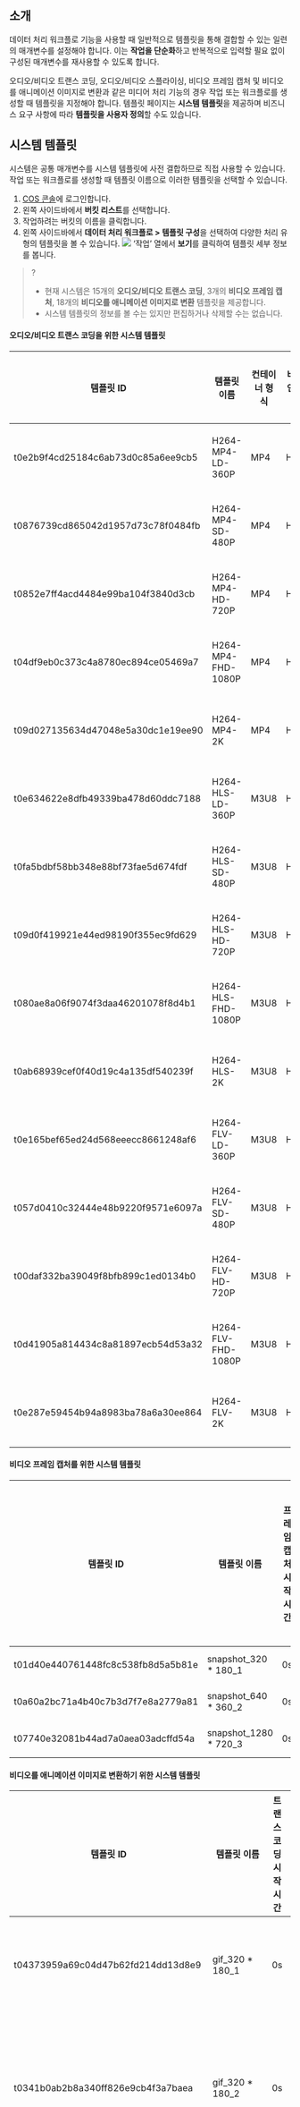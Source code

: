 ## 소개

데이터 처리 워크플로 기능을 사용할 때 일반적으로 템플릿을 통해 결합할 수 있는 일련의 매개변수를 설정해야 합니다. 이는 **작업을 단순화**하고 반복적으로 입력할 필요 없이 구성된 매개변수를 재사용할 수 있도록 합니다.

오디오/비디오 트랜스 코딩, 오디오/비디오 스플라이싱, 비디오 프레임 캡처 및 비디오를 애니메이션 이미지로 변환과 같은 미디어 처리 기능의 경우 작업 또는 워크플로를 생성할 때 템플릿을 지정해야 합니다. 템플릿 페이지는 **시스템 템플릿**을 제공하며 비즈니스 요구 사항에 따라 **템플릿을 사용자 정의**할 수도 있습니다.

## 시스템 템플릿

시스템은 공통 매개변수를 시스템 템플릿에 사전 결합하므로 직접 사용할 수 있습니다. 작업 또는 워크플로를 생성할 때 템플릿 이름으로 이러한 템플릿을 선택할 수 있습니다.

1. [COS 콘솔](https://console.cloud.tencent.com/cos5)에 로그인합니다.
2. 왼쪽 사이드바에서 **버킷 리스트**를 선택합니다.
3. 작업하려는 버킷의 이름을 클릭합니다.
4. 왼쪽 사이드바에서 **데이터 처리 워크플로 > 템플릿 구성**을 선택하여 다양한 처리 유형의 템플릿을 볼 수 있습니다.
![](https://qcloudimg.tencent-cloud.cn/raw/31cd460b2a865fb92c2f26c3d179fd02.png)
‘작업’ 열에서 **보기**를 클릭하여 템플릿 세부 정보를 봅니다.
>?
> - 현재 시스템은 15개의 **오디오/비디오 트랜스 코딩**, 3개의 **비디오 프레임 캡처**, 18개의 **비디오를 애니메이션 이미지로 변환** 템플릿을 제공합니다.
> - 시스템 템플릿의 정보를 볼 수는 있지만 편집하거나 삭제할 수는 없습니다.
> 

#### 오디오/비디오 트랜스 코딩을 위한 시스템 템플릿

| 템플릿 ID                            | 템플릿 이름 | 컨테이너 형식 | 비디오 인코딩 형식 | 해상도             | 비디오 비트 레이트  | 오디오 인코딩 형식 | 오디오 비트 레이트 |
| ---------------------------------- | -------- | -------- | ------------ | ------------------ | --------- | ------------ | -------- |
| t0e2b9f4cd25184c6ab73d0c85a6ee9cb5 | H264-MP4-LD-360P | MP4      | H\.264       | 640 \* 자동 크기 조정  | 512 Kbps  | AAC          | 128 Kbps |
| t0876739cd865042d1957d73c78f0484fb | H264-MP4-SD-480P  | MP4      | H\.264       | 720 \* 자동 크기 조정  | 1024 Kbps | AAC          | 128 Kbps |
| t0852e7ff4acd4484e99ba104f3840d3cb | H264-MP4-HD-720P  | MP4      | H\.264       | 1280 \* 자동 크기 조정 | 2000 Kbps | AAC          | 128 Kbps |
| t04df9eb0c373c4a8780ec894ce05469a7 | H264-MP4-FHD-1080P | MP4      | H\.264       | 1920 \* 자동 크기 조정 | 3500 Kbps | AAC          | 128 Kbps |
| t09d027135634d47048e5a30dc1e19ee90 | H264-MP4-2K  | MP4      | H\.264       | 2048 \* 자동 크기 조정 | 4800 Kbps | AAC          | 128 Kbps |
| t0e634622e8dfb49339ba478d60ddc7188 | H264-HLS-LD-360P | M3U8     | H\.264       | 640 \* 자동 크기 조정  | 512 Kbps  | AAC          | 128 Kbps |
| t0fa5bdbf58bb348e88bf73fae5d674fdf | H264-HLS-SD-480P  | M3U8     | H\.264       | 720 \* 자동 크기 조정  | 1024 Kbps | AAC          | 128 Kbps |
| t09d0f419921e44ed98190f355ec9fd629 | H264-HLS-HD-720P  | M3U8     | H\.264       | 1280 \* 자동 크기 조정 | 2000 Kbps | AAC          | 128 Kbps |
| t080ae8a06f9074f3daa46201078f8d4b1 | H264-HLS-FHD-1080P | M3U8     | H\.264       | 1920 \* 자동 크기 조정 | 3500 Kbps | AAC          | 128 Kbps |
| t0ab68939cef0f40d19c4a135df540239f | H264-HLS-2K | M3U8     | H\.264       | 2048 \* 자동 크기 조정 | 4800 Kbps | AAC          | 128 Kbps |
| t0e165bef65ed24d568eeecc8661248af6 | H264-FLV-LD-360P | M3U8     | H\.264       | 640 \* 자동 크기 조정  | 512 Kbps  | AAC          | 128 Kbps |
| t057d0410c32444e48b9220f9571e6097a | H264-FLV-SD-480P  | M3U8     | H\.264       | 720 \* 자동 크기 조정  | 1024 Kbps | AAC          | 128 Kbps |
| t00daf332ba39049f8bfb899c1ed0134b0 | H264-FLV-HD-720P  | M3U8     | H\.264       | 1280 \* 자동 크기 조정 | 2000 Kbps | AAC          | 128 Kbps |
| t0d41905a814434c8a81897ecb54d53a32 | H264-FLV-FHD-1080P | M3U8     | H\.264       | 1920 \* 자동 크기 조정 | 3500 Kbps | AAC          | 128 Kbps |
| t0e287e59454b94a8983ba78a6a30ee864 | H264-FLV-2K | M3U8     | H\.264       | 2048 \* 자동 크기 조정 | 4800 Kbps | AAC          | 128 Kbps |



#### 비디오 프레임 캡처를 위한 시스템 템플릿

| 템플릿 ID                            | 템플릿 이름               | 프레임 캡처 시작 시간 | 프레임 캡처 간격 | 비디오 출력당 최대 프레임 수 | 출력 이미지 크기      | 출력 형식 |
| ---------------------------------- | ---------------------- | -------------- | -------- | ---------------- | ----------------- | -------- |
| t01d40e440761448fc8c538fb8d5a5b81e | snapshot\_320 \* 180\_1  | 0s            | 2s      | 5                | 320px \* 180px  | JPEG     |
| t0a60a2bc71a4b40c7b3d7f7e8a2779a81 | snapshot\_640 \* 360\_2  | 0s            | 10s     | 5                | 640px \* 360px  | JPEG     |
| t07740e32081b44ad7a0aea03adcffd54a | snapshot\_1280 \* 720\_3 | 0s            | 10s     | 5                | 1280px \* 720px | JPEG     |

#### 비디오를 애니메이션 이미지로 변환하기 위한 시스템 템플릿

| 템플릿 ID                            | 템플릿 이름        | 트랜스 코딩 시작 시간 | 트랜스 코딩 지속 시간 | 프레임 추출 방법          | 애니메이션 이미지 프레임 레이트 출력         | 출력 애니메이션 이미지 크기   | 출력 형식 | 출력 애니메이션 화질 |
| ---------------------------------- | --------------- | ------------ | -------- | ----------------- | -------------------- | -------------- | -------- | ------------ |
| t04373959a69c04d47b62fd214dd13d8e9 | gif_320 \* 180_1   | 0s          | 600s    | 키 프레임만 추출      | 적응형               | 320px \*  180px  | GIF      | \            |
| t0341b0ab2b8a340ff826e9cb4f3a7baea | gif_320 \* 180_2   | 0s          | 600s    | 10초마다 한 프레임씩 추출 | 적응형(0.10 FPS) | 320px \* 180px  | GIF      | \            |
| t046b1d8e5bdf842c6a58d8028b48eafee | gif_320 \* 180_3   | 0s          | 600s    | 초당 10프레임 추출 | 적응형(10 FPS)   | 320px \* 180px  | GIF      | \            |
| t0ef2077f215864c018a2fca73614ceca6 | gif_640 \* 360_4   | 0s          | 600s    | 키프레임만 추출      | 적응형               | 640px \* 360px  | GIF      | \            |
| t0d21406ca737a40869973a37a5daa349a | gif_640 \* 360_5   | 0s          | 600s    | 10초마다 한 프레임씩 추출 | 적응형(0.10 FPS) | 640px \* 360px  | GIF      | \            |
| t0878a9c9c1f054cb5bca68b8b06e556c2 | gif_640 \* 360_6   | 0s          | 600s    | 초당 10프레임 추출 | 적응형(10 FPS)   | 640px \* 360px  | GIF      | \            |
| t0dae821708cea4ba5b3e271810ac80a21 | gif_1280 \* 720_7  | 0s          | 600s    | 키프레임만 추출      | 적응형               | 1280px \* 720px | GIF      | \            |
| t03fef67ad94d2466b9c0c89252ed72e87 | gif_1280 \* 720_8  | 0s          | 600s    | 10초마다 한 프레임씩 추출 | 적응형(0.10 FPS) | 1280px \* 720px | GIF      | \            |
| t030a64e9f9f5a4f53a9ef64bb7ce490b5 | gif_1280 \* 720_9  | 0s          | 600s    | 초당 10프레임 추출 | 적응형(10 FPS)   | 1280px \* 720px | GIF      | \            |
| t03b0e9eca4fc34e2cba9da89d9c7c13a2 | webp_320 \* 180_1  | 0s          | 60s     | 키프레임만 추출      | 적응형               | 320px \* 180px  | WEBP     | 75           |
| t016fcddf6bc3c44b793e9b7b07119b4ee | webp_320 \* 180_2  | 0s          | 600s    | 10초마다 한 프레임씩 추출 | 적응형(0.10 FPS) | 320px \* 180px  | WEBP     | 75           |
| t0bf1f1ce6d2404b258c0f81fbb9aaece1 | webp_320 \* 180_3  | 0s          | 600s    | 10초마다 한 프레임씩 추출 | 적응형(10 FPS)   | 320px \* 180px  | WEBP     | 75           |
| t098d6d3fcfd2c45309a408594a42559f6 | webp_640 \* 360_4  | 0s          | 60s     | 키프레임만 추출      | 적응형               | 640px \* 360px      | WEBP     | 75           |
| t0169a6a9c2eec4b51972eb63bafcbf08d | webp_640 \* 360_5  | 0s          | 600s    | 10초마다 한 프레임씩 추출 | 적응형(0.10 FPS) | 640px \* 360px      | WEBP     | 75           |
| t0ef9ba537011e4876b8777aebc19d10a5 | webp_640 \* 360_6  | 0s          | 600s    | 10초마다 한 프레임씩 추출 | 적응형(10 FPS)   | 640px \* 360px      | WEBP     | 75           |
| t02743d344b5e74c579e50e9e135b432b8 | webp_1280 \* 720_7 | 0s          | 60s     | 키프레임만 추출      | 적응형               | 1280px \* 720px     | WEBP     | 75           |
| t0dd27c136ff2741538bec96981e058868 | webp_1280 \* 720_8 | 0s          | 600s    | 10초마다 한 프레임씩 추출 | 적응형(0.10 FPS) | 1280px \* 720px     | WEBP     | 75           |
| t00ad05235d67a45a9a697b553052b7346 | webp_1280 \* 720_9 | 0s          | 600s    | 10초마다 한 프레임씩 추출 | 적응형(10 FPS)   | 1280px \* 720px     | WEBP     | 75           |



## 사용자 정의 템플릿

시스템 템플릿이 요구 사항을 충족할 수 없는 경우 사용자 정의 템플릿을 사용하십시오. 현재 **오디오/비디오 트랜스 코딩**, **초고속 고화질 트랜스 코딩**, **하이라이트 생성**, **비디오 프레임 캡처**, **비디오를 애니메이션 이미지로 변환**, **비디오 워터마크**, **오디오/비디오 스플라이싱**, **음성 분리**, **비디오 향상**, **초고해상도**, **이미지 처리** 및 **브로드캐스트 미디어 형식 트랜스 코딩**에 대한 사용자 정의 템플릿을 만들 수 있습니다.

### 오디오/비디오 트랜스코딩

오디오/비디오 트랜스 코딩 기능은 오디오/비디오 파일 비트스트림을 변환합니다. 코덱, 해상도 및 비트 레이트와 같은 소스 비트스트림의 매개변수를 변경하여 다양한 장치 및 네트워크 조건에 적응합니다. 사용자 정의 오디오/비디오 트랜스 코딩 템플릿에서 템플릿 매개변수를 사용자 정의할 수 있습니다.

#### 작업 순서

1. [COS 콘솔](https://console.cloud.tencent.com/cos5)에 로그인합니다.
2. 왼쪽 사이드바에서 **버킷 리스트**를 선택합니다.
3. 동영상을 저장할 버킷의 이름을 클릭합니다.
4. 왼쪽 사이드바에서 **데이터 처리 워크플로 > 템플릿 구성**을 선택하여 템플릿 구성 페이지로 이동합니다.
5. **미디어 처리 > 오디오/비디오 트랜스 코딩**을 선택하고 **트랜스 코딩 템플릿 생성**을 클릭합니다.
![](https://qcloudimg.tencent-cloud.cn/raw/92e19a474034280ecb0036a2ae17a100.png)
6. 트랜스 코딩 템플릿 생성 창에서 다음 항목을 구성합니다.
 - 템플릿 이름: 최대 64자, 중국어, 영어, 숫자, 밑줄`_`, 하이픈`-`, 별표`*`를 포함할 수 있습니다.
 - 트랜스 코딩 유형: 비디오 또는 오디오 트랜스 코딩을 선택할 수 있습니다.
 - 컨테이너 형식: 비디오 트랜스 코딩은 MP4, FLV, HLS, TS, MKV 및 WebM 형식을 지원합니다. 오디오 트랜스 코딩은 MP3, AAC, AMR, FLAC 및 WebM 형식을 지원합니다.
 - 인코딩 형식: H264, H265, AV1, VP8, VP9를 지원합니다.
 - 비트레이트: 비디오 콘텐츠를 자동으로 분석하여 최적의 비트레이트를 설정할 수 있는 어댑티브 비트레이트를 지원합니다.
 - 트랜스 코딩 지속 시간: 입력 파일 지속 시간을 선택하거나 지속 시간을 사용자 정의할 수 있습니다.
 - 오디오/비디오 매개변수: 필요에 따라 오디오/비디오 매개변수를 사용자 정의할 수 있습니다.
7. **확인**을 클릭합니다.
템플릿 생성 성공 후 사용자 정의 템플릿 목록에서 **보기**, **편집**, **삭제**할 수 있습니다.
>? [오디오/비디오 트랜스 코딩 작업 생성](https://intl.cloud.tencent.com/document/product/436/46409) 또는 [워크플로 설정](https://intl.cloud.tencent.com/document/product/436/46408) 시 템플릿을 사용할 수 있습니다.
>

### 초고속 고화질 트랜스코딩

초고속 고화질 트랜스 코딩 기능은 낮은 비트 레이트에서 비디오의 주관적인 화질을 향상시킵니다. 일반 오디오/비디오 트랜스 코딩과 비교하여 더 작은 파일과 더 선명한 비디오 이미지를 출력하고 낮은 네트워크 리소스 사용량을 보장하여 더 나은 시각적 경험을 제공합니다. 사용자 정의 초고속 고화질 트랜스 코딩 템플릿에서 코덱, 해상도 및 비트 레이트와 같은 매개변수를 사용자 정의할 수 있습니다.


#### 작업 순서

1. [COS 콘솔](https://console.cloud.tencent.com/cos5)에 로그인합니다.
2. 왼쪽 사이드바에서 **버킷 리스트**를 선택합니다.
3. 동영상을 저장할 버킷의 이름을 클릭합니다.
4. 왼쪽 사이드바에서 **데이터 처리 워크플로 > 템플릿 구성**을 선택하여 템플릿 구성 페이지로 이동합니다.
5. **초고속 고화질 트랜스 코딩**을 선택하고 **초고속 고화질 트랜스 코딩 템플릿 생성**을 클릭합니다.

6. 브로드캐스트 미디어 형식 초고속 고화질 트랜스 코딩 템플릿 생성 창에서 다음 항목을 구성합니다.
 - 템플릿 이름: 최대 64자, 중국어, 영어, 숫자, 밑줄`_`, 하이픈`-`, 별표`*`를 포함할 수 있습니다.
 - 트랜스 코딩 유형: 기본적으로 비디오 트랜스 코딩입니다.
 - 컨테이너 형식: 지원되는 형식에는 MP4 및 HLS가 포함됩니다.
 - 트랜스 코딩 지속 시간: 입력 파일 지속 시간을 선택하거나 지속 시간을 사용자 정의할 수 있습니다.
 - 오디오/비디오 매개변수: 필요에 따라 오디오/비디오 매개변수를 사용자 정의할 수 있습니다.
7. **확인**을 클릭합니다.
템플릿 생성 성공 후 사용자 정의 템플릿 목록에서 **보기**, **편집**, **삭제**할 수 있습니다.
>? [초고속 고화질 트랜스 코딩 작업 생성](https://intl.cloud.tencent.com/document/product/436/46409) 또는 [워크플로 설정](https://intl.cloud.tencent.com/document/product/436/46408) 시 템플릿을 사용할 수 있습니다.
>

### 브로드캐스트 미디어 형식 트랜스 코딩

이 기능은 XAVC 및 Prores와 같은 특수 형식을 처리합니다.


#### 작업 순서

1. [COS 콘솔](https://console.cloud.tencent.com/cos5)에 로그인합니다.
2. 왼쪽 사이드바에서 **버킷 리스트**를 선택합니다.
3. 동영상을 저장할 버킷의 이름을 클릭합니다.
4. 왼쪽 사이드바에서 **데이터 처리 워크플로 > 템플릿 구성**을 선택하여 템플릿 구성 페이지로 이동합니다.
5. **브로드캐스트 미디어 형식 트랜스 코딩**을 선택하고 **브로드캐스트 미디어 형식 트랜스 코딩 템플릿 생성**을 클릭합니다.

6. 브로드캐스트 미디어 형식 초고속 고화질 트랜스 코딩 템플릿 생성 창에서 다음 항목을 구성합니다.
 - 템플릿 이름: 최대 64자, 중국어, 영어, 숫자, 밑줄`_`, 하이픈`-`, 별표`*`를 포함할 수 있습니다.
 - 사전 설정 인코더 구성: 샘플 레이트와 같은 인코더 매개변수의 기본값을 선택합니다.
 - 컨테이너 형식: 지원되는 형식에는  mxf가 포함됩니다.
 - 트랜스 코딩 지속 시간: 입력 파일 지속 시간을 선택하거나 지속 시간을 사용자 정의할 수 있습니다.
 - 오디오/비디오 매개변수: 필요에 따라 오디오/비디오 매개변수를 사용자 정의할 수 있습니다.
7. **확인**을 클릭합니다.
템플릿 생성 성공 후 사용자 정의 템플릿 목록에서 **보기**, **편집**, **삭제**할 수 있습니다.
>? [초고속 고화질 트랜스 코딩 작업 생성](https://intl.cloud.tencent.com/document/product/436/46409) 또는 [워크플로 설정](https://intl.cloud.tencent.com/document/product/436/46408) 시 템플릿을 사용할 수 있습니다.


### 하이라이트 생성

하이라이트 생성 기능은 비디오에서 하이라이트를 자동으로 추출합니다. 사용자 정의 템플릿을 사용하여 하이라이트 생성 템플릿 이름을 설정하고 출력 하이라이트 비디오의 최대 지속 시간, 해상도 및 형식을 지정할 수 있습니다.

#### 작업 순서

1. [COS 콘솔](https://console.cloud.tencent.com/cos5)에 로그인합니다.
2. 왼쪽 사이드바에서 **버킷 리스트**를 선택합니다.
3. 동영상을 저장할 버킷의 이름을 클릭합니다.
4. 왼쪽 사이드바에서 **데이터 처리 워크플로 > 템플릿 구성**을 선택하여 템플릿 구성 페이지로 이동합니다.
5. **하이라이트 생성**을 선택하고 **하이라이트 생성 템플릿 생성**을 클릭합니다.

6. 음성 분리 템플릿 생성 창에서 다음 항목을 구성합니다.
>? 현재 하이라이트 생성은 풍경, 음식, 거리 및 Vlog 시나리오에만 사용할 수 있으며 앞으로 더 많은 시나리오를 지원할 예정입니다. 이 기능을 사용자 정의하려면 [고객센터](https://intl.cloud.tencent.com/contact-sales)의 도움을 받으십시오.
>
 - 템플릿 이름: 최대 64자, 중국어, 영어, 숫자, 밑줄`_`, 하이픈`-`, 별표`*`를 포함할 수 있습니다.
 - 컨테이너 형식: 지원되는 형식에는 MP4, FLV, HLS, TS 및 MKV가 포함됩니다.
 - 하이라이트 영상 지속 시간: 자동 분석 후 전체 출력 하이라이트 영상의 지속 시간을 선택하거나 지속 시간을 사용자 정의할 수 있습니다.
 - 오디오/비디오 매개변수: 필요에 따라 오디오/비디오 매개변수를 사용자 정의할 수 있습니다.
7. **확인**을 클릭합니다.
템플릿 생성 성공 후 사용자 정의 템플릿 목록에서 **보기**, **편집**, **삭제**할 수 있습니다.
>? [하이라이트 생성 작업 생성](https://intl.cloud.tencent.com/document/product/436/46409) 또는 [워크플로 설정](https://intl.cloud.tencent.com/document/product/436/46408) 시 템플릿을 사용할 수 있습니다.
>



### 비디오 프레임 캡처

비디오 프레임 캡처 기능은 지정된 시점의 비디오 프레임을 캡처합니다. 출력 스크린샷은 기본적으로 JPG 형식입니다. 캡처된 프레임 압축을 활성화하면 스크린샷을 HEIF 또는 TPG 형식으로 출력할 수 있습니다. 사용자 정의 비디오 프레임 캡처 템플릿에서 템플릿 이름, 프레임 캡처 시작 시간, 프레임 캡처 간격, 캡처된 프레임, 출력 이미지 크기 및 형식을 사용자 정의할 수 있습니다.

#### 작업 순서

1. [COS 콘솔](https://console.cloud.tencent.com/cos5)에 로그인합니다.
2. 왼쪽 사이드바에서 **버킷 리스트**를 선택합니다.
3. 동영상을 저장할 버킷의 이름을 클릭합니다.
4. 왼쪽 사이드바에서 **데이터 처리 워크플로 > 템플릿 구성**을 선택하여 템플릿 구성 페이지로 이동합니다.
5. **비디오 프레임 캡처**를 선택하고 **비디오 프레임 캡처 템플릿 생성**을 클릭합니다.
![](https://qcloudimg.tencent-cloud.cn/raw/ef68628bf5ad449bfc87bd15e9434f70.png)
6. 비디오 프레임 캡처 템플릿 생성 창에서 다음 항목을 구성합니다.
 - 템플릿 이름: 최대 64자, 중국어, 영어, 숫자, 밑줄`_`, 하이픈`-`, 별표`*`를 포함할 수 있습니다.
 - 프레임 캡처 시작 시간: 전체 비디오 길이 내에서 임의의 시점을 선택할 수 있습니다.
 - 프레임 캡처 방법:
    - 기본적으로 모든 프레임 캡처: 모든 비디오 프레임이 캡처됩니다.
    - 사용자 정의 프레임 캡처 간격: 프레임 캡처 시작 시간부터 비디오 끝까지 지정된 시간 간격으로 프레임이 캡처됩니다.
    - 평균 프레임 캡처: 프레임 캡처 시작 시간부터 비디오 끝까지 지정된 **캡처 프레임 수**를 기준으로 계산된 평균 간격으로 프레임을 캡처합니다.
    - 키 프레임 캡처: 키프레임만 캡처합니다.
 - 비디오당 최대 프레임 수: 이 매개변수는 프레임 캡처 방법으로 **기본적으로 모든 프레임 캡처**, **사용자 정의 프레임 캡처 간격** 또는 **캡처 키 프레임**을 선택한 경우에 필요합니다.
 - 캡처 프레임 수: 프레임 캡처 방법으로 **평균 프레임 캡처**를 선택한 경우 이 매개변수가 필요합니다. 프레임 캡처 시작 시간부터 비디오 끝까지 캡처된 지정된 프레임 수를 기반으로 계산된 평균 간격으로 프레임이 캡처됩니다.
 - 출력 이미지 크기: 기본 출력 스크린샷 크기는 원본 비디오 이미지의 크기와 동일합니다. 사용자 정의 이미지 크기를 선택하는 경우 너비와 높이에 각각 128-4096 사이의 정수를 입력해야 합니다.
 - 비디오 프레임 압축: 활성화된 경우 캡처된 이미지를 압축할 수 있습니다.
7. **확인**을 클릭합니다.
템플릿 생성 성공 후 사용자 정의 템플릿 목록에서 **보기**, **편집**, **삭제**할 수 있습니다.
>? [비디오 프레임 캡처 작업 생성](https://intl.cloud.tencent.com/document/product/436/46409) 또는 [워크플로 설정](https://intl.cloud.tencent.com/document/product/436/46408) 시 템플릿을 사용할 수 있습니다.
>

### 비디오를 애니메이션 이미지로 변환

비디오를 애니메이션 이미지로 변환하는 기능은 비디오를 애니메이션 이미지로 변환합니다. 사용자 정의 비디오를 애니메이션 이미지로 변환 템플릿에서 템플릿 이름, 트랜스 코딩 시작 시간, 트랜스 코딩 지속 시간, 프레임 추출 방법, 출력 애니메이션 이미지 프레임 레이트, 출력 애니메이션 이미지 크기 및 형식을 사용자 정의할 수 있습니다.

#### 작업 순서

1. [COS 콘솔](https://console.cloud.tencent.com/cos5)에 로그인합니다.
2. 왼쪽 사이드바에서 **버킷 리스트**를 선택합니다.
3. 동영상을 저장할 버킷의 이름을 클릭합니다.
4. 왼쪽 사이드바에서 **데이터 처리 워크플로 > 공통 구성 > 템플릿** 탭을 선택하여 템플릿 구성 페이지로 이동합니다.
5. **비디오를 애니메이션 이미지로 변환**을 선택하고 **비디오를 애니메이션 이미지로 변환 템플릿 생성**을 클릭합니다.
![](https://qcloudimg.tencent-cloud.cn/raw/3768b371824c8a48a0a7efb096c29b56.png)
6. 동영상을 애니메이션 이미지로 변환 템플릿 생성 창에서 다음 항목을 구성합니다.
 - 템플릿 이름: 최대 64자, 중국어, 영어, 숫자, 밑줄`_`, 하이픈`-`, 별표`*`를 포함할 수 있습니다.
 - 트랜스 코딩 시작 시간: 전체 비디오 길이 내에서 임의의 시점을 선택할 수 있습니다.
 - 트랜스 코딩 지속 시간: **트랜스 코딩 시작 시간** 이후 비디오 트랜스 코딩의 지속 시간을 지정합니다. **원본 비디오 재생 시간** 또는 **사용자 정의 재생 시간**을 선택할 수 있습니다.
 - 프레임 추출 방법:
     - 모든 프레임 추출: 모든 비디오 프레임이 추출됩니다.
     - 프레임 추출 빈도: 초당 추출할 프레임 수를 설정할 수 있습니다(1 - 50 사이의 정수).
     - 프레임 추출 간격: 프레임이 초 단위로 지정된 간격으로 추출됩니다.
     - 키 프레임만 추출: 시스템은 비디오 콘텐츠에 대한 AI 이해를 기반으로 최적의 프레임 세트를 지능적으로 식별하고 추출하여 애니메이션 이미지로 출력합니다.
 - 출력 애니메이션 이미지 프레임 레이트: **적응형**을 선택하면 상기 매개변수의 설정에 따라 시스템이 자동으로 적절한 프레임 레이트를 선택합니다. **사용자 정의 재생 프레임 레이트**를 선택하여 프레임 레이트를 1 – 60 FPS로 제한할 수도 있습니다.
 - 출력 애니메이션 이미지 형식: 출력 애니메이션 이미지는 기본적으로 GIF 형식입니다. WEBP 형식을 선택하는 경우 애니메이션 화질을 선택해야 합니다. 범위는 1- 99이며 기본적으로 75입니다.
 - 출력 애니메이션 이미지 크기: 기본 출력 애니메이션 이미지 크기는 원본 비디오의 크기와 동일합니다. 사용자 정의 너비와 높이를 선택하는 경우 너비와 높이에 각각 128 - 4096 사이의 정수를 입력해야 합니다. 
7. **확인**을 클릭합니다.
템플릿 생성 성공 후 사용자 정의 템플릿 목록에서 **보기**, **편집**, **삭제**할 수 있습니다.
>? [비디오를 애니메이션 이미지로 변환 작업 생성](https://intl.cloud.tencent.com/document/product/436/46409) 또는 [워크플로 설정](https://intl.cloud.tencent.com/document/product/436/46408) 시 템플릿을 사용할 수 있습니다.
>

### 비디오 워터마크

비디오 워터마크 기능은 트랜스 코딩 중에 비디오에 텍스트 또는 이미지 워터마크를 추가합니다.

>? 현재 콘솔에서 최대 3개의 워터마크를 추가하거나 API를 통해 한 번에 5개의 워터마크를 추가할 수 있습니다. 워터마크를 더 추가하려면 [고객센터](https://intl.cloud.tencent.com/contact-sales)로 연락하여 도움을 받으십시오.
>

#### 작업 순서

1. [COS 콘솔](https://console.cloud.tencent.com/cos5)에 로그인합니다.
2. 왼쪽 사이드바에서 **버킷 리스트**를 선택합니다.
3. 동영상을 저장할 버킷의 이름을 클릭합니다.
4. 왼쪽 사이드바에서 **데이터 처리 워크플로 > 템플릿 구성**을 선택하여 템플릿 구성 페이지로 이동합니다.
5. **비디오 워터마크**를 선택하고 **비디오 워터마크 템플릿 생성**을 클릭합니다.
![](https://qcloudimg.tencent-cloud.cn/raw/972bd876e210a6ae96728c9075b4a605.png)
6. 비디오 워터마크 템플릿 생성 창에서 다음 항목을 구성합니다.
 - **일반적인 매개변수**
    - 템플릿 이름: 최대 64자, 중국어, 영어, 숫자, \_, -, \*를 포함할 수 있습니다.
    - 워터마크 유형: 이미지 또는 텍스트 워터마크를 선택합니다.
    - 원점: TopLeft, TopRight, BottomLeft, BottomRight 모서리를 선택합니다.
    - 불투명도: [1, 100]% 사이의 값을 선택합니다.
    - 오프셋 방법: 워터마크 오프셋은 원점을 기준으로 합니다. 비율 또는 고정 위치로 오프셋을 선택할 수 있습니다.
    - 워터마크 재생 시간: 동영상 재생 시간과 동일 또는 지정된 시간을 선택하십시오. 후자를 선택하면 워터마크 시작 시간과 종료 시간을 설정할 수 있습니다. 시작 시간만 설정하면 기본적으로 동영상이 끝날 때까지 워터마크가 표시됩니다.
 - **이미지 워터마크 매개변수**
    - 이미지 선택: 이미지 워터마크를 선택하면 소스를 선택해야 합니다. 현재는 같은 버킷에 있는 워터마크 이미지만 선택할 수 있습니다. 버킷에 원하는 이미지가 없으면 새 이미지를 업로드해야 합니다.
    - 이미지 레이어: 이미지를 비디오의 상단 또는 하단 배치 여부를 선택합니다.
      - 비디오 상단에 이미지를 배치하면 아래와 같은 효과가 나타납니다.
     ![img](https://qcloudimg.tencent-cloud.cn/raw/73b44ed792c118f58605209fbccd0fa5.png)
       - 이미지가 비디오 하단에 배치되면(배경으로) 효과는 다음과 같습니다.
     ![img](https://qcloudimg.tencent-cloud.cn/raw/0da61e3ac31297550a7a05544af7f6f2.png)

    - 워터마크 크기:
      - 입력 이미지 크기: 원본 워터마크 이미지 크기는 처리 없이 유지됩니다. 워터마크 이미지가 동영상 이미지보다 클 경우 워터마크가 완전히 표시되지 않을 수 있습니다.
      - 비율: 너비 또는 높이만 또는 둘 다의 백분율[1, 100]을 설정할 수 있습니다. 너비 또는 높이가 설정되지 않은 경우 크기가 비례 조정됩니다. 너비 비율이 a이고 높이 비율이 b라고 가정하면 워터마크 너비는 w = W * a가 되고 워터마크 높이는 h = H * b가 됩니다(여기서 W와 H는 각각 비디오 너비와 높이입니다).
      - 고정 크기: 워터마크 너비와 높이를 [8, 4096]px 사이로 지정할 수 있습니다.
    - 오프셋 방법(비디오 상단):
      - 비율별: 너비 또는 높이의 백분율[0, 100]을 설정할 수 있습니다. 아래 이미지와 같이 수평 오프셋 비율이 a이고 수직 비율이 b라고 가정하면 수평 오프셋은 Dx = W * a, 수직 오프셋은 Dy = H * b가 됩니다(여기서 W와 H는 비디오 너비와 높이).
      - 고정 위치: [0, 4096]px 사이의 값을 선택합니다. 수평 오프셋은 Dx이고 수직 오프셋은 Dy입니다.
     - 워터마크 크기:
       - 입력 이미지 크기: 원본 워터마크 이미지 크기는 처리 없이 유지됩니다. 워터마크 이미지가 동영상 이미지보다 작으면 워터마크가 완전히 표시되지 않을 수 있습니다.
       - 비율별: 너비 또는 높이만 또는 둘 다의 백분율[100, 300]을 설정할 수 있습니다. 너비 또는 높이가 설정되지 않은 경우 크기가 비례 조정됩니다. 너비 비율이 a이고 높이 비율이 b라고 가정하면 워터마크 너비는 w = W * a가 되고 워터마크 높이는 h = H * b가 됩니다(여기서 W와 H는 각각 비디오 너비와 높이입니다).
      - 고정 크기: 워터마크 너비와 높이를 [8, 4096]px 사이로 지정할 수 있습니다.
    - 오프셋 방법(비디오 아래):
      - 비율별: 너비 또는 높이의 백분율[-300, 0]을 설정할 수 있습니다. 아래 이미지와 같이 수평 오프셋 비율이 a이고 수직 비율이 b라고 가정하면 수평 오프셋은 Dx = W * a, 수직 오프셋은 Dy = H * b가 됩니다(여기서 W와 H는 비디오 너비와 높이).
      - 고정 위치: [-4096, 0]px 사이의 값을 선택합니다. 수평 오프셋은 Dx이고 수직 오프셋은 Dy입니다.
 - **텍스트 워터마크 매개변수**
    - 워터마크 텍스트: 최대 64자의 중국어, 영어, 숫자, 밑줄(_), 하이픈(-), 별표(*)를 포함할 수 있습니다.
    - 글꼴 크기: [5 100]px 사이의 값을 선택합니다.
    - 글꼴: 현재 중/영 혼합 워터마크는 Fangsong, heiti, kaiti, songti, huawen heiti, huawen heiti zhong, you yuan을 지원하고, 영어 워터마크는 ariblk, arial, ahronbd, Helvetica 및 HelveticaNeue의 선택을 지원합니다. 순수한 영어 글꼴은 영어 입력만 지원하므로 워터마크에 중국어가 포함된 경우 글자가 깨져서 나타납니다.
    - 글꼴 색상: 0xRRGGBB 형식입니다.
7. **확인**을 클릭합니다.
 - 템플릿 생성 성공 후 사용자 정의 템플릿 목록에서 **보기**, **편집**, **삭제**할 수 있습니다.
 - **미리보기**를 클릭하여 세 가지 일반적인 해상도의 비디오에서 워터마크의 위치와 크기를 보고 템플릿을 빠르게 조정할 수 있습니다.

>? [오디오/비디오 트랜스 코딩, SDRtoHDR, 비디오 향상 또는 초해상도 작업 생성](https://intl.cloud.tencent.com/document/product/436/46409) 또는 [워크플로 설정](https://intl.cloud.tencent.com/document/product/436/46408) 시 템플릿을 사용할 수 있습니다.
>

### 오디오/비디오 스플라이싱

비디오/오디오 연결 기능은 비디오/오디오 파일의 시작 또는 끝에 지정된 비디오/오디오 세그먼트를 추가하여 새 파일을 생성합니다.

#### 작업 순서

1. [COS 콘솔](https://console.cloud.tencent.com/cos5)에 로그인합니다.
2. 왼쪽 사이드바에서 **버킷 리스트**를 선택합니다.
3. 동영상을 저장할 버킷의 이름을 클릭합니다.
4. 왼쪽 사이드바에서 **데이터 처리 워크플로 > 공통 구성 > 템플릿** 탭을 선택하여 템플릿 구성 페이지로 이동합니다.
5. **오디오/비디오 스플라이싱**을 선택하고 **오디오/비디오 스플라이싱 템플릿 생성**을 클릭합니다.

6. 오디오/비디오 스플라이싱 템플릿 생성 창에서 다음 항목을 구성합니다.
 - 템플릿 이름: 최대 64자, 중국어, 영어, 숫자, \_, -, \*를 포함할 수 있습니다.
 - 컨테이너 형식: 지원되는 형식에는 AAC, MP3, MP4, FLV, HLS 및 TS가 포함됩니다.
 - 스플라이싱 위치: 소스 파일의 시작 또는 끝에 파일을 추가할지 여부를 선택합니다.
 - 기타 매개변수: 필요에 따라 오디오/비디오 매개변수를 사용자 정의할 수 있습니다.
7. **확인**을 클릭합니다.
템플릿 생성 성공 후 사용자 정의 템플릿 목록에서 **보기**, **편집** 또는 **삭제**할 수 있습니다.
>? [오디오/비디오 접합 작업 생성](https://intl.cloud.tencent.com/document/product/436/46409) 또는 [워크플로 설정](https://intl.cloud.tencent.com/document/product/436/46408) 시 템플릿을 사용할 수 있습니다.
>


### 음성 분리

동일한 오디오 파일을 음성 파일과 배경음 파일로 분리하여 차후 영상 편집 및 재생을 할 수 있습니다.

#### 작업 순서

1. [COS 콘솔](https://console.cloud.tencent.com/cos5)에 로그인합니다.
2. 왼쪽 사이드바에서 **버킷 리스트**를 선택합니다.
3. 동영상을 저장할 버킷의 이름을 클릭합니다.
4. 왼쪽 사이드바에서 **데이터 처리 워크플로 > 템플릿 구성**을 선택하여 템플릿 구성 페이지로 이동합니다.
5. **스마트 오디오 > 음성 분리**를 선택하고 **음성 분리 템플릿 생성**을 클릭합니다.
<img src="https://qcloudimg.tencent-cloud.cn/raw/e3a8297817e96904cd35db90628b284f.png" style="zoom:67%;" />
6. 동영상 음성 분리 템플릿 생성 창에서 다음 항목을 구성합니다.
 - 템플릿 이름: 최대 64자, 중국어, 영어, 숫자, 밑줄`_`, 하이픈`-`, 별표`*`를 포함할 수 있습니다.
 - 출력 오디오 형식: 지원되는 형식은 MP3, AAC, AMR 및 FLAC입니다.
 - 오디오 출력: 음성 또는 배경음을 출력하도록 지정합니다.
 - 샘플 레이트: 필요에 따라 옵션을 선택합니다.
 - 오디오 비트 레이트: 필요에 따라 값을 입력합니다.
 - 사운드 채널: 필요에 따라 옵션을 선택합니다.
7. **확인**을 클릭합니다.
템플릿 생성 성공 후 사용자 정의 템플릿 목록에서 **보기**, **편집**, **삭제**할 수 있습니다.
>? [음성 분리 작업 생성](https://intl.cloud.tencent.com/document/product/436/46409) 또는 [워크플로 설정](https://intl.cloud.tencent.com/document/product/436/46408) 시 템플릿을 사용할 수 있습니다.


### 텍스트 음성 변환(TTS)

오디오 읽기, 탐색 등에 사용할 수 있도록 텍스트를 다양한 음색의 오디오로 변환할 수 있습니다.

#### 작업 순서

1. [COS 콘솔](https://console.cloud.tencent.com/cos5)에 로그인합니다.
2. 왼쪽 사이드바에서 **버킷 리스트**를 선택합니다.
3. 동영상을 저장할 버킷의 이름을 클릭합니다.
4. 왼쪽 사이드바에서 **데이터 처리 워크플로 > 템플릿 구성**을 선택하여 템플릿 구성 페이지로 이동합니다.
5. **스마트 오디오 > 텍스트 음성 변환**을 선택하고 **텍스트 음성 변환 템플릿 생성**을 클릭합니다.

6. TTS 템플릿 생성 창에서 다음 정보를 설정합니다.
 - 템플릿 이름: 최대 64자, 중국어, 영어, 숫자, 밑줄`_`, 하이픈`-`, 별표`*`를 포함할 수 있습니다.
 - 출력 오디오 형식: 지원되는 형식은 MP3, AAC, AMR 및 FLAC입니다.
 - 음색: 출력되는 음색을 지정할 수 있습니다.
 - 처리 모드: 비동기화 또는 동기화 처리를 선택할 수 있습니다.
 - 볼륨: 조정 가능한 출력 볼륨.
 - 말하는 속도: 출력 음색을 조정할 수 있습니다.
7. **확인**을 클릭합니다.
템플릿 생성 성공 후 사용자 정의 템플릿 목록에서 **보기**, **편집**, **삭제**할 수 있습니다.
>? [TTS 작업 생성](https://intl.cloud.tencent.com/document/product/436/46409) 또는 [워크플로 설정](https://intl.cloud.tencent.com/document/product/436/46408) 시 템플릿을 사용할 수 있습니다.



### 화질 향상

비디오 향상은 AI를 사용하여 비디오 품질을 개선하고 비디오 색상과 세부 사항을 시각적으로 향상시킵니다. 여기에는 초고해상도, 디테일 향상, SDRtoHDR 및 프레임 보간 기능이 포함됩니다.

#### 작업 순서

1. [COS 콘솔](https://console.cloud.tencent.com/cos5)에 로그인합니다.
2. 왼쪽 사이드바에서 **버킷 리스트**를 선택합니다.
3. 동영상을 저장할 버킷의 이름을 클릭합니다.
4. 왼쪽 사이드바에서 **데이터 처리 워크플로 > 템플릿 구성**을 선택하여 템플릿 구성 페이지로 이동합니다.
5. **화질 향상**을 선택하고 **화질 향상 템플릿 생성**을 클릭합니다.

6. 화질 향상 템플릿 생성 창에서 다음 항목을 구성합니다.
> ? 
> - 현재 비디오 향상은 색상 향상, 디테일 향상, 초해상도 및 SDRTOHDR을 지원합니다. 다른 기능은 향후 제공될 예정입니다.
> - 향상을 위한 입력 영상은 30분 미만이어야 합니다.
> 
 - 템플릿 이름: 최대 64자, 중국어, 영어, 숫자, 밑줄`_`, 하이픈`-`, 별표`*`를 포함할 수 있습니다.
 - 색상 향상: 색상 향상을 위한 자동 시스템 분석을 선택하거나 색상 향상 매개변수를 사용자 정의합니다.
 - 디테일 향상: 디테일 향상을 위한 자동 시스템 분석을 선택하거나 디테일 향상 매개변수를 사용자 정의합니다.
7. **확인**을 클릭합니다.
템플릿 생성 성공 후 사용자 정의 템플릿 목록에서 **보기**, **편집** 또는 **삭제**할 수 있습니다.
>? [비디오 향상 작업 생성](https://intl.cloud.tencent.com/document/product/436/46409) 또는 [워크플로 설정](https://intl.cloud.tencent.com/document/product/436/46408) 시 템플릿을 사용할 수 있습니다.
>



### 이미지 처리

이미지 처리 기능은 CI에서 제공하는 풍부한 기능과 비용 효율적이고 신뢰성이 높은 이미지 처리 서비스입니다. 회전, 자르기, 트랜스 코딩 및 확대/축소와 같은 유연한 이미지 편집을 지원합니다. Guetzli 압축, TPG 트랜스 코딩, HEIF 트랜스 코딩과 같은 다양한 이미지 다운사이징 솔루션과 이미지/텍스트/블라인드 워터마킹과 같은 다양한 저작권 보호 솔루션을 제공합니다. 이는 다양한 비즈니스 시나리오에서 이미지 처리 요구 사항을 충족합니다.

#### 작업 순서

1. [COS 콘솔](https://console.cloud.tencent.com/cos5)에 로그인합니다.
2. 왼쪽 사이드바에서 **버킷 리스트**를 선택합니다.
3. 동영상을 저장할 버킷의 이름을 클릭합니다.
4. 왼쪽 사이드바에서 **데이터 처리 워크플로 > 공통 구성 > 템플릿** 탭을 선택하여 템플릿 구성 페이지로 이동합니다.
5. **이미지 처리**를 선택하고 **이미지 처리 템플릿 생성**을 클릭합니다.

6. 이미지 처리 템플릿 생성 창에서 다음 항목을 구성합니다.
 - 템플릿 이름: 최대 64자, 중국어, 영어, 숫자, 밑줄`_`, 하이픈`-`, 별표`*`를 포함할 수 있습니다.
 - 편집 모드: 기본 버전 또는 인핸스트 버전을 선택합니다. 후자는 더 큰 이미지 재구성 및 복원 효과를 제공합니다.
 - 기본 처리: 출력 대상 해상도를 선택합니다.
 - 텍스트 워터마크: 활성화한 후 이미지에 단일 또는 타일 워터마크를 추가할 수 있습니다.
 - 이미지 워터마크: 활성화된 후 이미지의 지정된 위치에 애니메이션 또는 정적 워터마크를 추가할 수 있습니다.
 - 미리보기: 처리 효과를 미리 볼 수 있습니다.
7. **확인**을 클릭합니다.
템플릿 생성 성공 후 사용자 정의 템플릿 목록에서 **보기**, **편집** 또는 **삭제**할 수 있습니다.
>? [이미지 처리 작업 생성](https://intl.cloud.tencent.com/document/product/436/46409) 또는 [워크플로 설정](https://intl.cloud.tencent.com/document/product/436/46408) 시 템플릿을 사용할 수 있습니다.
>
